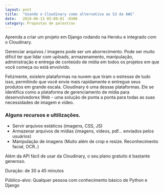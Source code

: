 ```yaml
---
layout: post
title:  "Usando o Cloudinary como alternativa ao S3 da AWS"
date:   2018-06-13 05:00:01 -0300
category: Propostas de palestras
---
```


Aprenda a criar um projeto em Django rodando na Heroku e integrado com o Cloudinary.

Gerenciar arquivos / imagens pode ser um aborrecimento. Pode ser muito difícil ter que lidar com uploads, armazenamento, manipulação, administração e entrega de conteúdo de mídia em todos os projetos em que você começa ou está envolvido.

Felizmente, existem plataformas na nuvem que tiram o estresse de tudo isso, permitindo que você envie mais rapidamente e entregue seus produtos em grande escala. Cloudinary é uma dessas plataformas. Ele se identifica como a plataforma de gerenciamento de mídia para desenvolvedores Web - uma solução de ponta a ponta para todas as suas necessidades de imagem e vídeo.

### Alguns recursos e ultilizações.
* Servir arquivos estáticos (imagens, CSS, JS)
* Armazenar arquivos de mídias (imagens, vídeos, pdf... enviados pelos usuários)
* Manipulação de imagens (Muito além de crop e resize. Reconhecimento facial, OCR..)

Além da API fácil de usar da Cloudinary, o seu plano gratuito é bastante generoso.

Duração: de 30 a 45 minutos

Público-alvo: Qualquer pessoa com conhecimento básico de Python e Django